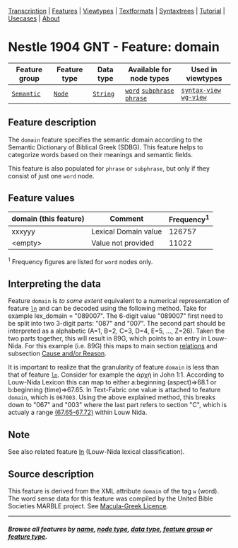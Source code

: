 <a name="start"></a>
<div class="hidden-content">
<a href="../transcription.md">Transcription</a> | <a href="README.md#start">Features</a> | <a href="../viewtypes.md#start">Viewtypes</a> | <a href="../textformats.md#start">Textformats</a> |  <a href="../syntaxtrees.md#start">Syntaxtrees</a> | <a href="../../tutorial/README.md#start">Tutorial</a> | <a href="../usecases/README.md#start">Usecases</a> | <a href="../about.md#start">About</a>
</div>

# Nestle 1904 GNT - Feature: domain

Feature group | Feature type | Data type | Available for node types | Used in viewtypes
---  | --- | --- | --- | ---
[`Semantic`](featuresbygroup.md#semantic-features) | [`Node`](featuresbyfeaturetype.md#node-features) | [`String`](featuresbydatatype.md#string-datatype)  | [`word`](featuresbynodetype.md#word-nodes) [`subphrase`](featuresbynodetype.md#subphrase-nodes) [`phrase`](featuresbynodetype.md#phrase-nodes) | [`syntax-view`](../syntax-view.md#start) [`wg-view`](../wg-view.md#start) 
 
## Feature description

The `domain` feature specifies the semantic domain according to the Semantic Dictionary of Biblical Greek (SDBG). This feature helps to categorize words based on their meanings and semantic fields.

This feature is also populated for `phrase` or `subphrase`, but only if they consist of just one `word` node.

## Feature values

domain (this feature) | Comment | Frequency<sup>1</sup>
--- | --- | ---
xxxyyy  | Lexical Domain value| 126757
&lt;empty&gt; | Value not provided | 11022

<sup>1</sup> Frequency figures are listed for `word` nodes only.

## Interpreting the data

Feature `domain` is *to some extent* equivalent to a numerical representation of feature [`ln`](ln.md#start) and can be decoded using the following method. Take for example lex_domain = "089007". The 6-digit value "089007" first need to be split into two 3-digit parts: "087" and "007". The second part should be interpreted as a alphabetic (A=1, B=2, C=3, D=4, E=5, ..., Z=26). Taken the two parts together, this will result in 89G, which points to an entry in Louw-Nida. For this example (i.e. 89G) this maps to main section [relations](https://www.laparola.net/greco/louwnida.php?sezmag=89) and subsection [Cause and/or Reason](https://www.laparola.net/greco/louwnida.php?sezmag=89&sez1=15&sez2=38).

It is important to realize that the granularity of feature `domain` is less than that of feature [`ln`](ln.md#readme). Consider for example the ἀρχή in John 1:1. According to Louw-Nida Lexicon this can map to either a:beginning (aspect)=>68.1 or b:beginning (time)=>67.65. In Text-Fabric one value is attached to feature `domain`, which is `067003`. Using the above explained method, this breaks down to "067" and "003" where the last part refers to section "C", which is actualy a range [(67.65-67.72)](https://www.laparola.net/greco/louwnida.php#67) within Louw Nida. 

## Note

See also related feature [ln](ln.md#readme) (Louw-Nida lexical classification).

## Source description

This feature is derived from the XML attribute `domain` of the tag `w` (word). The word sense data for this feature was compiled by the United Bible Societies MARBLE project. See [Macula-Greek Licence](https://github.com/Clear-Bible/macula-greek/blob/main/LICENSE.md).

---
#### *Browse all features by [name](featuresbyname.md#start), [node type](featuresbynodetype.md#start), [data type](featuresbydatatype.md#start), [feature group](featuresbygroup.md#start) or [feature type](featuresbyfeaturetype.md#start).*
